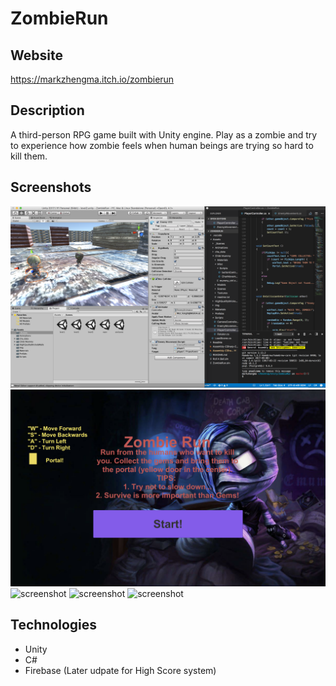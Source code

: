 # ZombieRun

## Website
https://markzhengma.itch.io/zombierun

## Description
A third-person RPG game built with Unity engine. Play as a zombie and try to experience how zombie feels when human beings are trying so hard to kill them.

## Screenshots
![screenshot](./ReadMe/process.png)
![screenshot](./ReadMe/1.png)
![screenshot](./ReadMe/2.png)
![screenshot](./ReadMe/3.png)
![screenshot](./ReadMe/4.png)

## Technologies
* Unity
* C#
* Firebase (Later udpate for High Score system)
